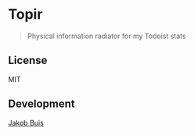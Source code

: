 # Topir
> Physical information radiator for my Todoist stats

## License
MIT

## Development
[Jakob Buis](https://www.jakobbuis.nl)
